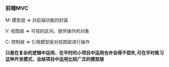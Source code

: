 ### 前端MVC ###

M: 模型层 => 对前端功能的封装

V: 视图层 => 可视的区间，提供操作的对象

C: 控制层 => 引用模型层对视图层进行操作

**只是在复杂的逻辑中运用，在平时的小项目中运用也许会得不偿失,可在平时练习这种开发模式，总结项目中运用比较广泛的模型层**